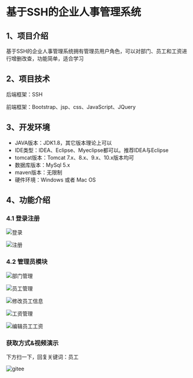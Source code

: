 # 基于SSH的企业人事管理系统

## 1、项目介绍

基于SSH的企业人事管理系统拥有管理员用户角色，可以对部门、员工和工资进行增删改查，功能简单，适合学习


## 2、项目技术

后端框架：SSH

前端框架：Bootstrap、jsp、css、JavaScript、JQuery

## 3、开发环境

- JAVA版本：JDK1.8，其它版本理论上可以
- IDE类型：IDEA、Eclipse、Myeclipse都可以。推荐IDEA与Eclipse
- tomcat版本：Tomcat 7.x、8.x、9.x、10.x版本均可
- 数据库版本：MySql 5.x
- maven版本：无限制
- 硬件环境：Windows 或者 Mac OS


## 4、功能介绍

### 4.1 登录注册

![登录](https://project-images-1256969109.cos.ap-chongqing.myqcloud.com/Typora-Images/202206201459327.jpg)

![注册](https://project-images-1256969109.cos.ap-chongqing.myqcloud.com/Typora-Images/202206201459541.jpg)

### 4.2 管理员模块

![部门管理](https://project-images-1256969109.cos.ap-chongqing.myqcloud.com/Typora-Images/202206201459170.jpg)

![员工管理](https://project-images-1256969109.cos.ap-chongqing.myqcloud.com/Typora-Images/202206201459780.jpg)

![修改员工信息](https://project-images-1256969109.cos.ap-chongqing.myqcloud.com/Typora-Images/202206201459362.jpg)

![工资管理](https://project-images-1256969109.cos.ap-chongqing.myqcloud.com/Typora-Images/202206201459279.jpg)

![编辑员工工资](https://project-images-1256969109.cos.ap-chongqing.myqcloud.com/Typora-Images/202206201500006.jpg)
### 获取方式&视频演示

下方扫一下，回复关键词：员工

![gitee](https://project-images-1256969109.cos.ap-chongqing.myqcloud.com/Typora-Images/202309291447341.png)
